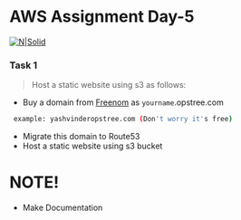 # AWS Assignment Day-5
 
[![N|Solid](https://upload.wikimedia.org/wikipedia/commons/thumb/5/5c/AWS_Simple_Icons_AWS_Cloud.svg/100px-AWS_Simple_Icons_AWS_Cloud.svg.png)](https://nodesource.com/products/nsolid)


### Task 1
> Host a static website using s3 as follows:
  - Buy a domain from [Freenom](http://www.freenom.com) as `yourname`.opstree.com

  ```sh
   example: yashvinderopstree.com (Don't worry it's free)
  ```  
  - Migrate this domain to Route53
  - Host a static website using s3 bucket

#  NOTE!
  - Make Documentation

